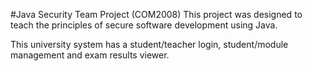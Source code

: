 #Java Security Team Project (COM2008)
This project was designed to teach the principles of secure software development using Java.

This university system has a student/teacher login, student/module management and exam results viewer.
